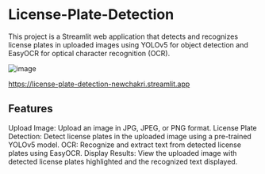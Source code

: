 # License-Plate-Detection

This project is a Streamlit web application that detects and recognizes license plates in uploaded images using YOLOv5 for object detection and EasyOCR for optical character recognition (OCR).

![image](https://github.com/NewChakri/License-Plate-Detection/assets/99199609/bb54dcd1-19c8-4297-92f5-268badee6e94)

https://license-plate-detection-newchakri.streamlit.app

## Features
Upload Image: Upload an image in JPG, JPEG, or PNG format.
License Plate Detection: Detect license plates in the uploaded image using a pre-trained YOLOv5 model.
OCR: Recognize and extract text from detected license plates using EasyOCR.
Display Results: View the uploaded image with detected license plates highlighted and the recognized text displayed.
